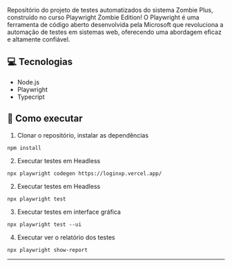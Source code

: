 Repositório do projeto de testes automatizados do sistema Zombie Plus, construído no curso Playwright Zombie Edition! O Playwright é uma ferramenta de código aberto desenvolvida pela Microsoft que revoluciona a automação de testes em sistemas web, oferecendo uma abordagem eficaz e altamente confiável.

## 💻 Tecnologias
- Node.js
- Playwright
- Typecript


## 🤖 Como executar

1. Clonar o repositório, instalar as dependências
```
npm install
```

2. Executar testes em Headless
```
npx playwright codegen https://loginxp.vercel.app/ 
```


2. Executar testes em Headless
```
npx playwright test 
```

3. Executar testes em interface gráfica
```
npx playwright test --ui
```

4. Executar ver o relatório dos testes
```
npx playwright show-report

```

<hr>
